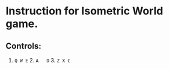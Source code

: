 # Instruction for Isometric World game.
## Controls:
   1. `Q W E`
     2. `A   D`
      3. `Z X C`
